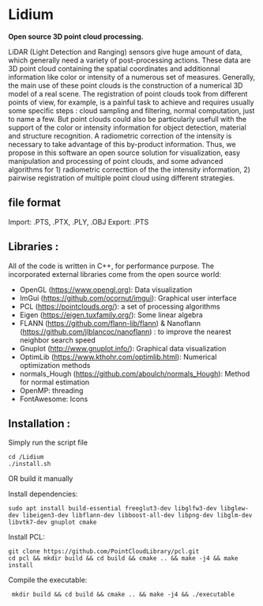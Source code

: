# Lidium
**Open source 3D point cloud processing.**

LiDAR (Light Detection and Ranging) sensors give huge amount of data, which generally need a variety of post-processing actions. These data are 3D point cloud containing the spatial coordinates and additionnal information like color or intensity of a numerous set of measures. Generally, the main use of these point clouds is the construction of a numerical 3D model of a real scene. The registration of point clouds took from different points of view, for example, is a painful task to achieve and requires usually some specific steps : cloud sampling and filtering, normal computation, just to name a few. But point clouds could also be particularly usefull with the support of the color or intensity information for object detection, material and structure recognition. A radiometric correction of the intensity is necessary to take advantage of this by-product information. Thus, we propose in this software an open source solution for visualization, easy manipulation and processing of point clouds, and some advanced algorithms for 1) radiometric correcttion of the the intensity information, 2) pairwise registration of multiple point cloud using different strategies.

## file format

Import: .PTS, .PTX, .PLY, .OBJ
Export: .PTS
 
## Libraries :
All of the code is written in C++, for performance purpose. The incorporated external libraries come from the open source world:
- OpenGL (https://www.opengl.org): Data visualization
- ImGui (https://github.com/ocornut/imgui): Graphical user interface
- PCL (https://pointclouds.org/): a set of processing algorithms
- Eigen (https://eigen.tuxfamily.org/): Some linear algebra
- FLANN (https://github.com/flann-lib/flann) & Nanoflann (https://github.com/jlblancoc/nanoflann) : to improve the nearest neighbor search speed
- Gnuplot (http://www.gnuplot.info/): Graphical data visualization
- OptimLib (https://www.kthohr.com/optimlib.html): Numerical optimization methods
- normals_Hough (https://github.com/aboulch/normals_Hough): Method for normal estimation
- OpenMP: threading
- FontAwesome: Icons


## Installation : 

Simply run the script file 
```
cd /Lidium
./install.sh
```

OR build it manually

Install dependencies: 
```
sudo apt install build-essential freeglut3-dev libglfw3-dev libglew-dev libeigen3-dev libflann-dev libboost-all-dev libpng-dev libglm-dev libvtk7-dev gnuplot cmake
```
Install PCL:
```
git clone https://github.com/PointCloudLibrary/pcl.git
cd pcl && mkdir build && cd build && cmake .. && make -j4 && make install 
```
Compile the executable:
```
 mkdir build && cd build && cmake .. && make -j4 && ./executable
```

